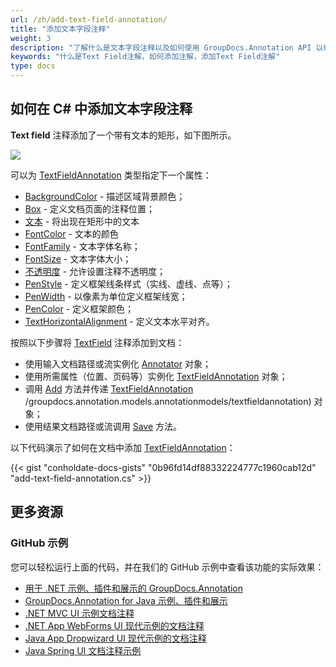```yaml
---
url: /zh/add-text-field-annotation/
title: "添加文本字段注释"
weight: 3
description: "了解什么是文本字段注释以及如何使用 GroupDocs.Annotation API 以编程方式将其添加到文档中，该 API 是 Conholdate.Total for .NET 的一部分。"
keywords: "什么是Text Field注解，如何添加注解，添加Text Field注解"
type: docs
---
```


## 如何在 C# 中添加文本字段注释
**Text field** 注释添加了一个带有文本的矩形，如下图所示。

![](https://docs.groupdocs.com/annotation/net/images/add-text-field-annotation.png)

可以为 [TextFieldAnnotation](https://apireference.groupdocs.com/net/annotation/groupdocs.annotation.models.annotationmodels/textfieldannotation) 类型指定下一个属性：

* [BackgroundColor](https://apireference.groupdocs.com/annotation/net/groupdocs.annotation.models.annotationmodels/textfieldannotation/properties/backgroundcolor) - 描述区域背景颜色；
* [Box](https://apireference.groupdocs.com/annotation/net/groupdocs.annotation.models.annotationmodels/textfieldannotation/properties/box) - 定义文档页面的注释位置；
* [文本](https://apireference.groupdocs.com/annotation/net/groupdocs.annotation.models.annotationmodels/textfieldannotation/properties/text) - 将出现在矩形中的文本
* [FontColor](https://apireference.groupdocs.com/annotation/net/groupdocs.annotation.models.annotationmodels/textfieldannotation/properties/fontcolor) - 文本的颜色
* [FontFamily](https://apireference.groupdocs.com/annotation/net/groupdocs.annotation.models.annotationmodels/textfieldannotation/properties/fontfamily) - 文本字体名称；
* [FontSize](https://apireference.groupdocs.com/annotation/net/groupdocs.annotation.models.annotationmodels/textfieldannotation/properties/fontsize) - 文本字体大小；
* [不透明度](https://apireference.groupdocs.com/annotation/net/groupdocs.annotation.models.annotationmodels/textfieldannotation/properties/opacity) - 允许设置注释不透明度；
* [PenStyle](https://apireference.groupdocs.com/annotation/net/groupdocs.annotation.models.annotationmodels/textfieldannotation/properties/penstyle) - 定义框架线条样式（实线、虚线、点等）；
* [PenWidth](https://apireference.groupdocs.com/annotation/net/groupdocs.annotation.models.annotationmodels/textfieldannotation/properties/penwidth) - 以像素为单位定义框架线宽；
* [PenColor](https://apireference.groupdocs.com/annotation/net/groupdocs.annotation.models.annotationmodels/textfieldannotation/properties/pencolor) - 定义框架颜色；
* [TextHorizontalAlignment]() - 定义文本水平对齐。

按照以下步骤将 [TextField](https://apireference.groupdocs.com/net/annotation/groupdocs.annotation.models.annotationmodels/textfieldannotation) 注释添加到文档：

* 使用输入文档路径或流实例化 [Annotator](https://apireference.groupdocs.com/net/annotation/groupdocs.annotation/annotator) 对象；
* 使用所需属性（位置、页码等）实例化 [TextFieldAnnotation](https://apireference.groupdocs.com/net/annotation/groupdocs.annotation.models.annotationmodels/textfieldannotation) 对象；
* 调用 [Add](https://apireference.groupdocs.com/net/annotation/groupdocs.annotation/annotator/methods/add) 方法并传递 [TextFieldAnnotation](https://apireference.groupdocs.com/net/annotation) /groupdocs.annotation.models.annotationmodels/textfieldannotation) 对象；
* 使用结果文档路径或流调用 [Save](https://apireference.groupdocs.com/net/annotation/groupdocs.annotation/annotator/methods/save/index) 方法。

以下代码演示了如何在文档中添加 [TextFieldAnnotation](https://apireference.groupdocs.com/net/annotation/groupdocs.annotation.models.annotationmodels/textfieldannotation)：

{{< gist "conholdate-docs-gists" "0b96fd14df88332224777c1960cab12d" "add-text-field-annotation.cs" >}}
    



## 更多资源
### GitHub 示例
您可以轻松运行上面的代码，并在我们的 GitHub 示例中查看该功能的实际效果：

* [用于 .NET 示例、插件和展示的 GroupDocs.Annotation](https://github.com/groupdocs-annotation/GroupDocs.Annotation-for-.NET)
* [GroupDocs.Annotation for Java 示例、插件和展示](https://github.com/groupdocs-annotation/GroupDocs.Annotation-for-Java)
* [.NET MVC UI 示例文档注释](https://github.com/groupdocs-annotation/GroupDocs.Annotation-for-.NET-MVC)
* [.NET App WebForms UI 现代示例的文档注释](https://github.com/groupdocs-annotation/GroupDocs.Annotation-for-.NET-WebForms)
* [Java App Dropwizard UI 现代示例的文档注释](https://github.com/groupdocs-annotation/GroupDocs.Annotation-for-Java-Dropwizard)
* [Java Spring UI 文档注释示例](https://github.com/groupdocs-annotation/GroupDocs.Annotation-for-Java-Spring)
    





